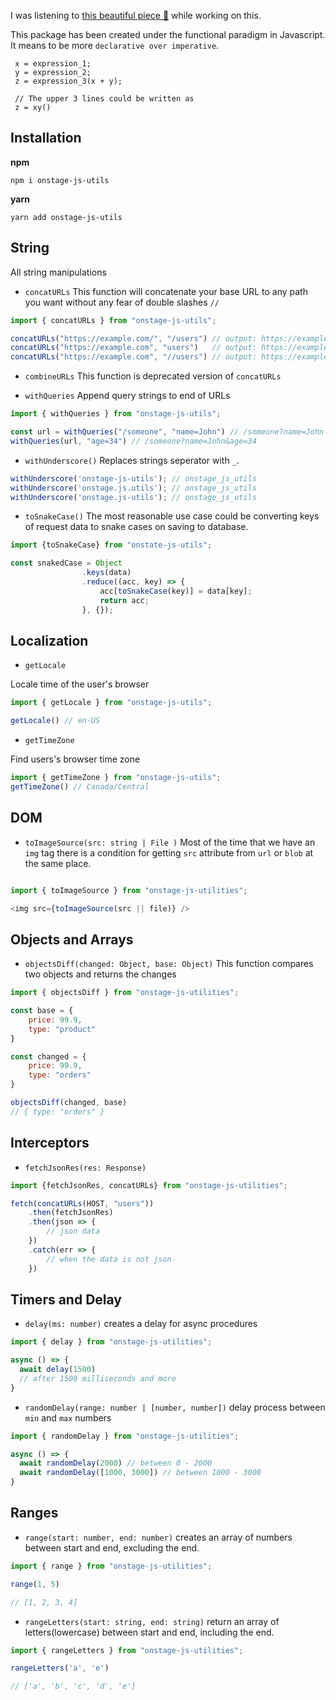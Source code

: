 I was listening to [this beautiful piece 🎻](https://open.spotify.com/track/2bwzPgxD3UTmiTFlTFjNgL?si=0a530294217044be)  while working on this.

This package has been created under the functional paradigm in Javascript.
It means to be more `declarative over imperative`.


```
 x = expression_1;
 y = expression_2;
 z = expression_3(x + y);
 
 // The upper 3 lines could be written as
 z = xy()
```

## Installation

**npm**
```
npm i onstage-js-utils
```

**yarn**
```
yarn add onstage-js-utils
```

## String

All string manipulations

- `concatURLs`
 This function will concatenate your base URL to any path you want without any fear of double slashes `//`

 ```javascript
 import { concatURLs } from "onstage-js-utils";

 concatURLs("https://example.com/", "/users") // output: https://example.com/users
 concatURLs("https://example.com", "users")   // output: https://example.com/users
 concatURLs("https://example.com", "//users") // output: https://example.com/users
 ```
- `combineURLs`
This function is deprecated version of `concatURLs`

- `withQueries`
Append query strings to end of URLs

```javascript
import { withQueries } from "onstage-js-utils";

const url = withQueries("/someone", "name=John") // /someone?name=John
withQueries(url, "age=34") // /someone?name=John&age=34
```

- `withUnderscore()`
 Replaces strings seperator with `_`.

 ```javascript
 withUnderscore('onstage-js-utils'); // onstage_js_utils
 withUnderscore('onstage.js.utils'); // onstage_js_utils
 withUnderscore('onstage.js-utils'); // onstage_js_utils

 ```

- `toSnakeCase()` 
The most reasonable use case could be converting keys of request data 
to snake cases on saving to database.

```javascript
import {toSnakeCase} from "onstate-js-utils";

const snakedCase = Object
                .keys(data)
                .reduce((acc, key) => {
                    acc[toSnakeCase(key)] = data[key];
                    return acc;
                }, {});
```

## Localization

 - `getLocale`

 Locale time of the user's browser

 ```javascript
 import { getLocale } from "onstage-js-utils";

 getLocale() // en-US

 ```

 - `getTimeZone`

 Find users's browser time zone

 ```javascript
 import { getTimeZone } from "onstage-js-utils";
 getTimeZone() // Canada/Central
 ```


 ## DOM

 - `toImageSource(src: string | File )`
 Most of the time that we have an `img` tag there is a condition for getting `src` attribute from `url` or `blob` at the same
 place.

 ```javascript

 import { toImageSource } from "onstage-js-utilities";

 <img src={toImageSource(src || file)} />

 ```

 ## Objects and Arrays

   - `objectsDiff(changed: Object, base: Object)`
   This function compares two objects and returns the changes

```javascript
import { objectsDiff } from "onstage-js-utilities";

const base = {
    price: 99.9,
    type: "product"
}

const changed = {
    price: 99.9,
    type: "orders"
}

objectsDiff(changed, base)
// { type: "orders" }
```


## Interceptors

 - `fetchJsonRes(res: Response)`

```javascript
import {fetchJsonRes, concatURLs} from "onstage-js-utilities";

fetch(concatURLs(HOST, "users"))
    .then(fetchJsonRes)
    .then(json => {
        // json data
    })
    .catch(err => {
        // when the data is not json
    })
```

## Timers and Delay

  - `delay(ms: number)` creates a delay for async procedures
  
  ```javascript
  import { delay } from "onstage-js-utilities";

  async () => {
    await delay(1500)
    // after 1500 milliseconds and more
  }
  ```
  - `randomDelay(range: number | [number, number])` delay process between `min` and `max` numbers
  ```javascript
  import { randomDelay } from "onstage-js-utilities";

  async () => {
    await randomDelay(2000) // between 0 - 2000
    await randomDelay([1000, 3000]) // between 1000 - 3000
  }
  ```

## Ranges
- `range(start: number, end: number)` creates an array of numbers between start and end, excluding the end.
```javascript
import { range } from "onstage-js-utilities";

range(1, 5)

// [1, 2, 3, 4]
```

- `rangeLetters(start: string, end: string)` return an array of letters(lowercase) between start and end, including the end.
```javascript
import { rangeLetters } from "onstage-js-utilities";

rangeLetters('a', 'e')

// ['a', 'b', 'c', 'd', 'e']
```
